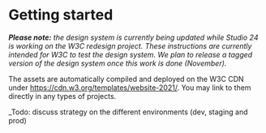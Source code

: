 # Getting started

_**Please note:** the design system is currently being updated while Studio 24 is working on the W3C redesign project. These
instructions are currently intended for W3C to test the design system. We plan to release a tagged version of the design
system once this work is done (November)._

The assets are automatically compiled and deployed on the W3C CDN under https://cdn.w3.org/templates/website-2021/. You may link to them directly in any types of projects.

_Todo: discuss strategy on the different environments (dev, staging and prod)
